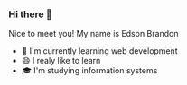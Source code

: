 ### Hi there 👋
Nice to meet you!
My name is Edson Brandon
- 🌱 I'm currently learning web development
- 😄 I realy like to learn
- 🎓 I'm studying information systems
<!--
**edintwi/edintwi** is a ✨ _special_ ✨ repository because its `README.md` (this file) appears on your GitHub profile.
-->
